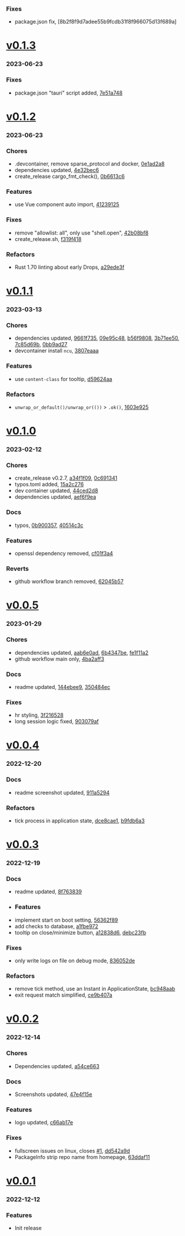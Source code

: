### Fixes
+ package.json fix, [8b2f8f9d7adee55b9fcdb31f8f966075d13f689a]

# <a href='https://www.github.com/mrjackwills/obliqoro/releases/tag/v0.1.3'>v0.1.3</a>
### 2023-06-23

### Fixes
+ package.json "tauri" script added, [7e51a748](https://www.github.com/mrjackwills/obliqoro/commit/7e51a7480005bd13242b1d2d55227222dc7430ff)

# <a href='https://www.github.com/mrjackwills/obliqoro/releases/tag/v0.1.2'>v0.1.2</a>
### 2023-06-23

### Chores
+ .devcontainer, remove sparse_protocol and docker, [0e1ad2a8](https://www.github.com/mrjackwills/obliqoro/commit/0e1ad2a8e920fa3e607d46d0b84b5b9a629fc785)
+ dependencies updated, [4e32bec6](https://www.github.com/mrjackwills/obliqoro/commit/4e32bec65af4cc2c5959c17ed6af214ab7e49078)
+ create_release cargo_fmt_check(), [0b6613c6](https://www.github.com/mrjackwills/obliqoro/commit/0b6613c6730ffc5a5949d4d7bdf458989104869a)

### Features
+ use Vue component auto import, [41239125](https://www.github.com/mrjackwills/obliqoro/commit/41239125637046c147421b3f0913f503a162e4af)

### Fixes
+ remove "allowlist: all", only use "shell.open", [42b08bf8](https://www.github.com/mrjackwills/obliqoro/commit/42b08bf808832edec6878dedd2f9721d37062fc5)
+ create_release.sh, [f319f418](https://www.github.com/mrjackwills/obliqoro/commit/f319f4189ca7d2e59465ad8f27911a426f92f633)

### Refactors
+ Rust 1.70 linting about early Drops, [a29ede3f](https://www.github.com/mrjackwills/obliqoro/commit/a29ede3f93c6a9f9208f0936510dace498280705)

# <a href='https://www.github.com/mrjackwills/obliqoro/releases/tag/v0.1.1'>v0.1.1</a>
### 2023-03-13

### Chores
+ dependencies updated, [9661f735](https://www.github.com/mrjackwills/obliqoro/commit/9661f7356fc1a822b31bb420754caa948b84acd8), [09e95c48](https://www.github.com/mrjackwills/obliqoro/commit/09e95c48680043e99029fab496a76d747c0ac86c), [b56f9808](https://www.github.com/mrjackwills/obliqoro/commit/b56f9808e251bbe6ece3030c26ef6ce3064072b6), [3b71ee50](https://www.github.com/mrjackwills/obliqoro/commit/3b71ee50936ffd41171bb34b2e401ede657f4e7d), [7c85d69b](https://www.github.com/mrjackwills/obliqoro/commit/7c85d69b9e2f26004ae7a4897c1c34b95af094ac), [0bb9ad27](https://www.github.com/mrjackwills/obliqoro/commit/0bb9ad27abbda00cba3dd3fcc875ed39ae206e89)
+ devcontainer install `ncu`, [3807eaaa](https://www.github.com/mrjackwills/obliqoro/commit/3807eaaa6bdc26540d6da64ad168e675b39741d7)

### Features
+ use `content-class` for tooltip, [d59624aa](https://www.github.com/mrjackwills/obliqoro/commit/d59624aa0e8073ae85ff2dc80c240894e35c44d2)

### Refactors
+ `unwrap_or_default()/unwrap_or(())` > `.ok()`, [1603e925](https://www.github.com/mrjackwills/obliqoro/commit/1603e9258f9f71fab601c27451a4ca296cb84d6c)

# <a href='https://www.github.com/mrjackwills/obliqoro/releases/tag/v0.1.0'>v0.1.0</a>
### 2023-02-12

### Chores
+ create_release v0.2.7, [a34f1f09](https://www.github.com/mrjackwills/obliqoro/commit/a34f1f09fcbd1af01ee48fe535e7137d8aa32844), [0c691341](https://www.github.com/mrjackwills/obliqoro/commit/0c691341003153361064d071a3301d4d24740c79)
+ typos.toml added, [15a2c276](https://www.github.com/mrjackwills/obliqoro/commit/15a2c2761f11bb7eab1b5be70f1c4bb017be9af8)
+ dev container updated, [44ced2d8](https://www.github.com/mrjackwills/obliqoro/commit/44ced2d8fcf9ed0c957f910761771fc8892f5af5)
+ dependencies updated, [aef6f9ea](https://www.github.com/mrjackwills/obliqoro/commit/aef6f9ea6f0474f6c99745eed1660f7e51c14107)

### Docs
+ typos, [0b900357](https://www.github.com/mrjackwills/obliqoro/commit/0b900357f0af0abfe32c080d06c260d721ca15bb), [40514c3c](https://www.github.com/mrjackwills/obliqoro/commit/40514c3cc773fd2af795c310c0aad246deac4d62)

### Features
+ openssl dependency removed, [cf01f3a4](https://www.github.com/mrjackwills/obliqoro/commit/cf01f3a493ac359093fb378b2e2e0c28afcd5c7b)

### Reverts
+ github workflow branch removed, [62045b57](https://www.github.com/mrjackwills/obliqoro/commit/62045b5732cb41f4bb3820a2605c62ca0dd37b30)

# <a href='https://www.github.com/mrjackwills/obliqoro/releases/tag/v0.0.5'>v0.0.5</a>
### 2023-01-29

### Chores
+ dependencies updated, [aab6e0ad](https://www.github.com/mrjackwills/obliqoro/commit/aab6e0adb5ee4069a69c2793c5c19e34a5ddf607), [6b4347be](https://www.github.com/mrjackwills/obliqoro/commit/6b4347be6c751459728747d46a65cf3a8f934196), [fe1f11a2](https://www.github.com/mrjackwills/obliqoro/commit/fe1f11a25ed8a6b322c4b42708afde05960d0030)
+ github workflow main only, [4ba2aff3](https://www.github.com/mrjackwills/obliqoro/commit/4ba2aff3ec3ad2d2ebd8c14c068e610f0fa098c0)

### Docs
+ readme updated, [144ebee9](https://www.github.com/mrjackwills/obliqoro/commit/144ebee9de3297ca246b4de64662eeca7e781f77), [350484ec](https://www.github.com/mrjackwills/obliqoro/commit/350484ec54bb0d3ed2c0343a1058e764a9f7ea8f)

### Fixes
+ hr styling, [3f216528](https://www.github.com/mrjackwills/obliqoro/commit/3f216528c8f8763000dff63f5a04882706909fa0)
+ long session logic fixed, [903079af](https://www.github.com/mrjackwills/obliqoro/commit/903079af9da926f78b5c06848023970caf0c57e4)

# <a href='https://www.github.com/mrjackwills/obliqoro/releases/tag/v0.0.4'>v0.0.4</a>
### 2022-12-20

### Docs
+ readme screenshot updated, [911a5294](https://www.github.com/mrjackwills/obliqoro/commit/911a529440a1d20012912aba8be4d5334f3385b3)

### Refactors
+ tick process in application state, [dce8cae1](https://www.github.com/mrjackwills/obliqoro/commit/dce8cae18f8359f21ffdbc5c3bb6aa28b0a8303a), [b9fdb6a3](https://www.github.com/mrjackwills/obliqoro/commit/b9fdb6a37020894d57470586b7f58adc94628523)

# <a href='https://www.github.com/mrjackwills/obliqoro/releases/tag/v0.0.3'>v0.0.3</a>
### 2022-12-19

### Docs
+ readme updated, [8f763839](https://www.github.com/mrjackwills/obliqoro/commit/8f763839c278f6ddbd7cc1a705c4cd89180ae371)

* ### Features
+ implement start on boot setting, [56362f89](https://www.github.com/mrjackwills/obliqoro/commit/56362f89167532b8f3e8f4205f65c11dd6f4d5e8)
+ add checks to database, [a1fbe972](https://www.github.com/mrjackwills/obliqoro/commit/a1fbe972752e38ab5726f25eb35e1db6a46c41e5)
+ tooltip on close/minimize button, [a12838d6](https://www.github.com/mrjackwills/obliqoro/commit/a12838d6305ba472949a6a4ef76ac19105ee3d2c), [debc23fb](https://www.github.com/mrjackwills/obliqoro/commit/debc23fb74fa280dc980028cdb86dc956da5be50)

### Fixes
+ only write logs on file on debug mode, [836052de](https://www.github.com/mrjackwills/obliqoro/commit/836052deff23102d75aa774c7e0ae7d5f4abb04e)

### Refactors
+ remove tick method, use an Instant in ApplicationState, [bc948aab](https://www.github.com/mrjackwills/obliqoro/commit/bc948aab49f8c1ce7fee8ddf8de7069d93552884)
+ exit request match simplified, [ce9b407a](https://www.github.com/mrjackwills/obliqoro/commit/ce9b407aedce708b16087dd7d10d1eff80680c6b)

# <a href='https://github.com/mrjackwills/obliqoro/releases/tag/v0.0.2'>v0.0.2</a>
### 2022-12-14

### Chores
+ Dependencies updated, [a54ce663](https://github.com/mrjackwills/obliqoro/commit/a54ce663a9247c01fce4f65c8db6b6f98894e756)

### Docs
+ Screenshots updated, [47e4f15e](https://github.com/mrjackwills/obliqoro/commit/47e4f15e8696b488abd49b6bb34c7d55aeaff406)

### Features
+ logo updated, [c66ab17e](https://github.com/mrjackwills/obliqoro/commit/c66ab17e5bb9c3b610eaee9a9b51c8ec5393838d)

### Fixes
+ fullscreen issues on linux, closes [#1](https://github.com/mrjackwills/obliqoro/issues/1), [dd542a9d](https://github.com/mrjackwills/obliqoro/commit/dd542a9d530afba68e8120ef21ae076f34db149a)
+ PackageInfo strip repo name from homepage, [63ddaf11](https://github.com/mrjackwills/obliqoro/commit/63ddaf11218c907a16c99f901785bb52d230ff7c)


# <a href='https://github.com/mrjackwills/obliqoro/releases/tag/v0.0.1'>v0.0.1</a>
### 2022-12-12

### Features
+ Init release
